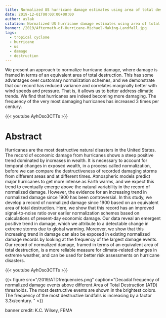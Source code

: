 ```yaml
---
title: Normalized US hurricane damage estimates using area of total destruction, 1900−2018
date: 2019-12-01T00:00:00+00:00
author: aslak
citation: Normalized US hurricane damage estimates using area of total destruction, 1900−2018, Aslak Grinsted, Peter Ditlevsen and Jens Hesselbjerg Christensen, Proceedings of the National Academy of Sciences. doi:10.1073/pnas.1912277116 
banner: /2019/Aftermath-of-Hurricane-Michael-Making-Landfall.jpg
tags:
  - tropical cyclone
  - hurricane
  - us
  - damage
  - destruction
---
```

We present an approach to normalize hurricane damage, where damage is framed in terms of an equivalent area of total destruction. This has some advantages over customary normalization schemes, and we demonstrate that our record has reduced variance and correlates marginally better with wind speeds and pressure. That is, it allows us to better address climatic trends. We find that hurricanes are indeed becoming more damaging. The frequency of the very most damaging hurricanes has increased 3 times per century.

{{< youtube AyhOso3CTTs >}}


<!--more-->
# Abstract
Hurricanes are the most destructive natural disasters in the United States. The record of economic damage from hurricanes shows a steep positive trend dominated by increases in wealth. It is necessary to account for temporal changes in exposed wealth, in a process called normalization, before we can compare the destructiveness of recorded damaging storms from different areas and at different times. Atmospheric models predict major hurricanes to get more intense as Earth warms, and we expect this trend to eventually emerge above the natural variability in the record of normalized damage. However, the evidence for an increasing trend in normalized damage since 1900 has been controversial. In this study, we develop a record of normalized damage since 1900 based on an equivalent area of total destruction. Here, we show that this record has an improved signal-to-noise ratio over earlier normalization schemes based on calculations of present-day economic damage. Our data reveal an emergent positive trend in damage, which we attribute to a detectable change in extreme storms due to global warming. Moreover, we show that this increasing trend in damage can also be exposed in existing normalized damage records by looking at the frequency of the largest damage events. Our record of normalized damage, framed in terms of an equivalent area of total destruction, is a more reliable measure for climate-related changes in extreme weather, and can be used for better risk assessments on hurricane disasters.

{{< youtube AyhOso3CTTs >}}

{{< figure src="/2019/ATDfrequencies.png" caption="Decadal frequency of normalized damage events above different Area of Total Destruction (ATD) thresholds. The most destructive events are shown in the brightest colors. The frequency of the most destructive landfalls is increasing by a factor 3.3x/century. " >}}



banner credit: K.C. Wilsey, FEMA